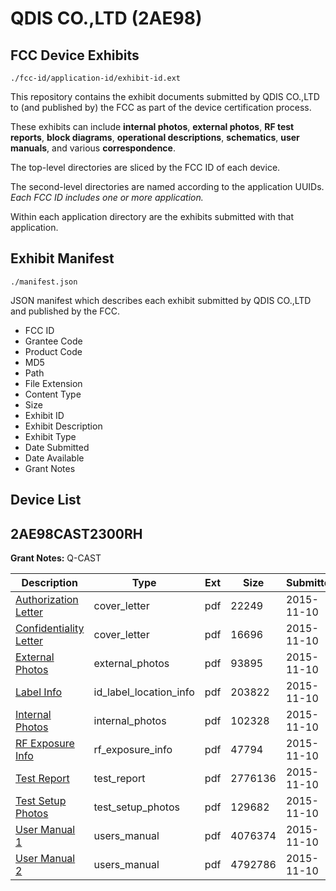 # QDIS CO.,LTD (2AE98)
## FCC Device Exhibits

```
./fcc-id/application-id/exhibit-id.ext
```

This repository contains the exhibit documents submitted by QDIS CO.,LTD to (and published by) the FCC as part of the device certification process.

These exhibits can include **internal photos**, **external photos**, **RF test reports**, **block diagrams**, **operational descriptions**, **schematics**, **user manuals**, and various **correspondence**.

The top-level directories are sliced by the FCC ID of each device.

The second-level directories are named according to the application UUIDs. *Each FCC ID includes one or more application.*

Within each application directory are the exhibits submitted with that application. 

## Exhibit Manifest

```
./manifest.json
```

JSON manifest which describes each exhibit submitted by QDIS CO.,LTD and published by the FCC.

- FCC ID
- Grantee Code
- Product Code
- MD5
- Path
- File Extension
- Content Type
- Size
- Exhibit ID
- Exhibit Description
- Exhibit Type
- Date Submitted
- Date Available
- Grant Notes

## Device List
## 2AE98CAST2300RH
**Grant Notes:** Q-CAST

| Description | Type | Ext | Size | Submitted | Available |
| ----------- | ---- | --- | ---- | --------- | --------- |
| [Authorization Letter](2AE98CAST2300RH/88c49e70e39e0e89a70192b83ba1becc/2808288.pdf) | cover_letter | pdf | 22249 | 2015-11-10 | 2015-11-10 |
| [Confidentiality Letter](2AE98CAST2300RH/88c49e70e39e0e89a70192b83ba1becc/2808289.pdf) | cover_letter | pdf | 16696 | 2015-11-10 | 2015-11-10 |
| [External Photos](2AE98CAST2300RH/88c49e70e39e0e89a70192b83ba1becc/2808301.pdf) | external_photos | pdf | 93895 | 2015-11-10 | 2015-11-10 |
| [Label Info](2AE98CAST2300RH/88c49e70e39e0e89a70192b83ba1becc/2808303.pdf) | id_label_location_info | pdf | 203822 | 2015-11-10 | 2015-11-10 |
| [Internal Photos](2AE98CAST2300RH/88c49e70e39e0e89a70192b83ba1becc/2808302.pdf) | internal_photos | pdf | 102328 | 2015-11-10 | 2015-11-10 |
| [RF Exposure Info](2AE98CAST2300RH/88c49e70e39e0e89a70192b83ba1becc/2808304.pdf) | rf_exposure_info | pdf | 47794 | 2015-11-10 | 2015-11-10 |
| [Test Report](2AE98CAST2300RH/88c49e70e39e0e89a70192b83ba1becc/2808305.pdf) | test_report | pdf | 2776136 | 2015-11-10 | 2015-11-10 |
| [Test Setup Photos](2AE98CAST2300RH/88c49e70e39e0e89a70192b83ba1becc/2808306.pdf) | test_setup_photos | pdf | 129682 | 2015-11-10 | 2015-11-10 |
| [User Manual 1](2AE98CAST2300RH/88c49e70e39e0e89a70192b83ba1becc/2808314.pdf) | users_manual | pdf | 4076374 | 2015-11-10 | 2015-11-10 |
| [User Manual 2](2AE98CAST2300RH/88c49e70e39e0e89a70192b83ba1becc/2808315.pdf) | users_manual | pdf | 4792786 | 2015-11-10 | 2015-11-10 |
